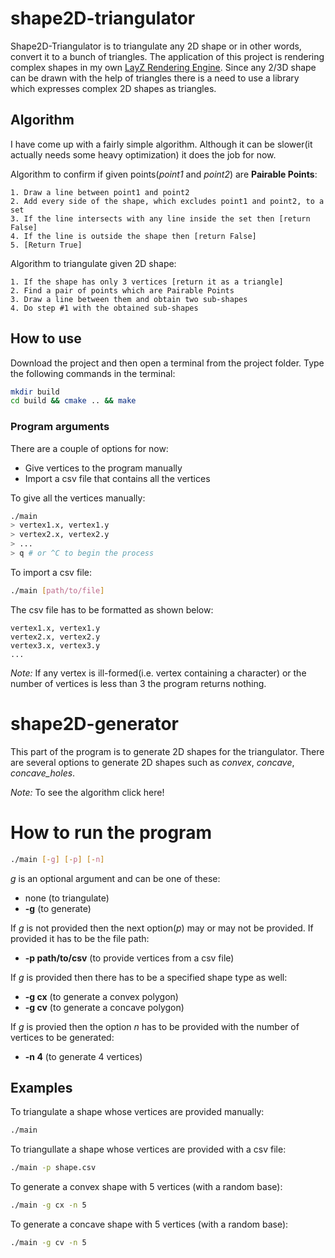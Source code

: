 # shape2D-triangulator

Shape2D-Triangulator is to triangulate any 2D shape or in other words, convert it to a bunch of triangles. The application of this project is rendering complex shapes in my own [LayZ Rendering Engine](https://github.com/AliKhudiyev/LayZ-Renderer-Engine). Since any 2/3D shape can be drawn with the help of triangles there is a need to use a library which expresses complex 2D shapes as triangles.

## Algorithm

I have come up with a fairly simple algorithm. Although it can be slower(it actually needs some heavy optimization) it does the job for now.

Algorithm to confirm if given points(*point1* and *point2*) are **Pairable Points**:

```
1. Draw a line between point1 and point2
2. Add every side of the shape, which excludes point1 and point2, to a set
3. If the line intersects with any line inside the set then [return False]
4. If the line is outside the shape then [return False]
5. [Return True]
```

Algorithm to triangulate given 2D shape:

```
1. If the shape has only 3 vertices [return it as a triangle]
2. Find a pair of points which are Pairable Points
3. Draw a line between them and obtain two sub-shapes
4. Do step #1 with the obtained sub-shapes
```

## How to use

Download the project and then open a terminal from the project folder. Type the following commands in the terminal:

```bash
mkdir build
cd build && cmake .. && make
```

### Program arguments

There are a couple of options for now:

- Give vertices to the program manually
- Import a csv file that contains all the vertices

To give all the vertices manually:

```bash
./main
> vertex1.x, vertex1.y
> vertex2.x, vertex2.y
> ...
> q # or ^C to begin the process
```

To import a csv file:

```bash
./main [path/to/file]
```

The csv file has to be formatted as shown below:

```
vertex1.x, vertex1.y
vertex2.x, vertex2.y
vertex3.x, vertex3.y
...
```

*Note:* If any vertex is ill-formed(i.e. vertex containing a character) or the number of vertices is less than 3 the program returns nothing.

# shape2D-generator

This part of the program is to generate 2D shapes for the triangulator. There are several options to generate 2D shapes such as *convex*, *concave*, *concave_holes*.

*Note:* To see the algorithm click here!

# How to run the program

```bash
./main [-g] [-p] [-n]
```

*g* is an optional argument and can be one of these:

- none (to triangulate)
- **-g** (to generate)

If *g* is not provided then the next option(*p*) may or may not be provided. If provided it has to be the file path:

- **-p path/to/csv** (to provide vertices from a csv file)

If *g* is provided then there has to be a specified shape type as well:

- **-g cx** (to generate a convex polygon)
- **-g cv** (to generate a concave polygon)

If *g* is provied then the option *n* has to be provided with the number of vertices to be generated:

- **-n 4** (to generate 4 vertices)

## Examples

To triangulate a shape whose vertices are provided manually:

```bash
./main
```

To triangullate a shape whose vertices are provided with a csv file:

```bash
./main -p shape.csv
```

To generate a convex shape with 5 vertices (with a random base):

```bash
./main -g cx -n 5
```

To generate a concave shape with 5 vertices (with a random base):

```bash
./main -g cv -n 5
```
